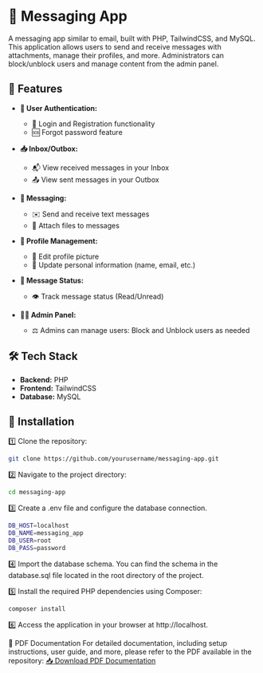 # 📧 Messaging App

A messaging app similar to email, built with PHP, TailwindCSS, and MySQL. This application allows users to send and receive messages with attachments, manage their profiles, and more. Administrators can block/unblock users and manage content from the admin panel.

## 🚀 Features

- **🔑 User Authentication:**
  - 🔐 Login and Registration functionality
  - 🆘 Forgot password feature

- **📥 Inbox/Outbox:**
  - 📬 View received messages in your Inbox
  - 📤 View sent messages in your Outbox

- **💬 Messaging:**
  - ✉️ Send and receive text messages
  - 📎 Attach files to messages

- **👤 Profile Management:**
  - 📸 Edit profile picture
  - 📝 Update personal information (name, email, etc.)

- **🔄 Message Status:**
  - 👁️ Track message status (Read/Unread)

- **👨‍💻 Admin Panel:**
  - ⚖️ Admins can manage users: Block and Unblock users as needed

## 🛠️ Tech Stack

- **Backend:** PHP
- **Frontend:** TailwindCSS
- **Database:** MySQL

## 🏁 Installation

1️⃣ Clone the repository:
   ```bash
   git clone https://github.com/yourusername/messaging-app.git
```

2️⃣ Navigate to the project directory:
   ```bash
cd messaging-app
```

3️⃣ Create a .env file and configure the database connection.
   ```bash
DB_HOST=localhost
DB_NAME=messaging_app
DB_USER=root
DB_PASS=password
```

4️⃣ Import the database schema. You can find the schema in the database.sql file located in the root directory of the project.

5️⃣ Install the required PHP dependencies using Composer:
   ```bash
composer install
```

6️⃣ Access the application in your browser at http://localhost.

📄 PDF Documentation
For detailed documentation, including setup instructions, user guide, and more, please refer to the PDF available in the repository:
[📥 Download PDF Documentation]([https://raw.githubusercontent.com/Amine6363/messaging-app/main/documentation.pdf](https://github.com/Amine6363/Amine6363-WebMessagingApp_PHP/blob/960afe1abbfd34a30c34c99ef45a3a17790adabc/documentation.pdf))

